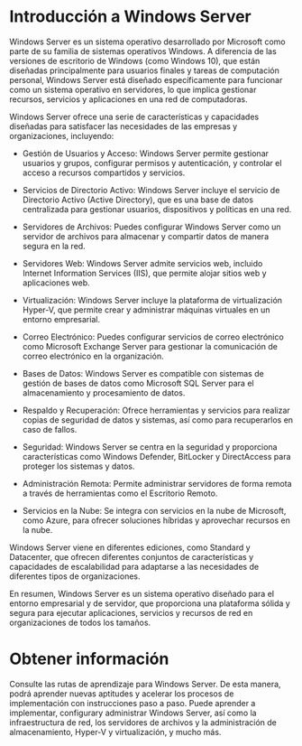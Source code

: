 
# Introducción a Windows Server

Windows Server es un sistema operativo desarrollado por Microsoft como parte de su familia de sistemas operativos Windows. A diferencia de las versiones de 
escritorio de Windows (como Windows 10), que están diseñadas principalmente para usuarios finales y tareas de computación personal, Windows Server está diseñado
específicamente para funcionar como un sistema operativo en servidores, lo que implica gestionar recursos, servicios y aplicaciones en una red de computadoras.

Windows Server ofrece una serie de características y capacidades diseñadas para satisfacer las necesidades de las empresas y organizaciones, incluyendo:

- Gestión de Usuarios y Acceso:
Windows Server permite gestionar usuarios y grupos, configurar permisos y autenticación, y controlar el acceso a recursos compartidos y servicios.

- Servicios de Directorio Activo: 
Windows Server incluye el servicio de Directorio Activo (Active Directory), que es una base de datos centralizada para gestionar usuarios, dispositivos y políticas 
en una red.

- Servidores de Archivos: 
Puedes configurar Windows Server como un servidor de archivos para almacenar y compartir datos de manera segura en la red.

- Servidores Web: 
Windows Server admite servicios web, incluido Internet Information Services (IIS), que permite alojar sitios web y aplicaciones web.

- Virtualización: 
Windows Server incluye la plataforma de virtualización Hyper-V, que permite crear y administrar máquinas virtuales en un entorno empresarial.

- Correo Electrónico: 
Puedes configurar servicios de correo electrónico como Microsoft Exchange Server para gestionar la comunicación de correo electrónico en la organización.

- Bases de Datos: 
Windows Server es compatible con sistemas de gestión de bases de datos como Microsoft SQL Server para el almacenamiento y procesamiento de datos.

- Respaldo y Recuperación: 
Ofrece herramientas y servicios para realizar copias de seguridad de datos y sistemas, así como para recuperarlos en caso de fallos.

- Seguridad: 
Windows Server se centra en la seguridad y proporciona características como Windows Defender, BitLocker y DirectAccess para proteger los sistemas y datos.

- Administración Remota: 
Permite administrar servidores de forma remota a través de herramientas como el Escritorio Remoto.

- Servicios en la Nube: 
Se integra con servicios en la nube de Microsoft, como Azure, para ofrecer soluciones híbridas y aprovechar recursos en la nube.
    
Windows Server viene en diferentes ediciones, como Standard y Datacenter, que ofrecen diferentes conjuntos de características y capacidades de escalabilidad para adaptarse 
a las necesidades de diferentes tipos de organizaciones.

En resumen, Windows Server es un sistema operativo diseñado para el entorno empresarial y de servidor, que proporciona una plataforma sólida y segura para ejecutar aplicaciones,
servicios y recursos de red en organizaciones de todos los tamaños.


# Obtener información
Consulte las rutas de aprendizaje para Windows Server. De esta manera, podrá aprender nuevas aptitudes y acelerar los procesos de implementación con instrucciones paso a paso. 
Puede aprender a implementar, configurary administrar Windows Server, así como la infraestructura de red, los servidores de archivos y la administración de almacenamiento, 
Hyper-V y virtualización, y mucho más.
